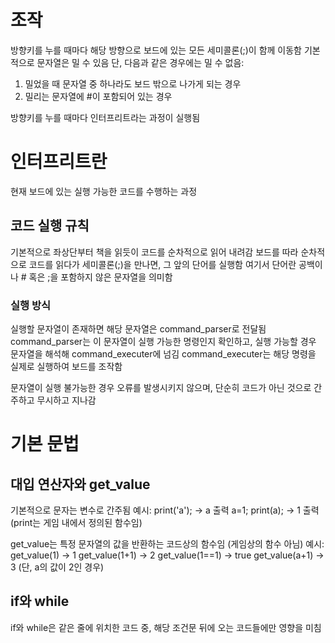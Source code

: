 # 조작
방향키를 누를 때마다 해당 방향으로 보드에 있는 모든 세미콜론(;)이 함께 이동함
기본적으로 문자열은 밀 수 있음
단, 다음과 같은 경우에는 밀 수 없음:
1. 밀었을 때 문자열 중 하나라도 보드 밖으로 나가게 되는 경우
2. 밀리는 문자열에 #이 포함되어 있는 경우




방향키를 누를 때마다 인터프리트라는 과정이 실행됨
# 인터프리트란
현재 보드에 있는 실행 가능한 코드를 수행하는 과정

## 코드 실행 규칙
기본적으로 좌상단부터 책을 읽듯이 코드를 순차적으로 읽어 내려감
보드를 따라 순차적으로 코드를 읽다가 세미콜론(;)을 만나면, 그 앞의 단어를 실행함
여기서 단어란 공백이나 # 혹은 ;을 포함하지 않은 문자열을 의미함

### 실행 방식
실행할 문자열이 존재하면 해당 문자열은 command_parser로 전달됨
command_parser는 이 문자열이 실행 가능한 명령인지 확인하고, 실행 가능할 경우
문자열을 해석해 command_executer에 넘김
command_executer는 해당 명령을 실제로 실행하여 보드를 조작함

문자열이 실행 불가능한 경우 오류를 발생시키지 않으며,
단순히 코드가 아닌 것으로 간주하고 무시하고 지나감

# 기본 문법
## 대입 연산자와 get_value
기본적으로 문자는 변수로 간주됨
예시:
print('a'); → a 출력
a=1; print(a); → 1 출력
(print는 게임 내에서 정의된 함수임)

get_value는 특정 문자열의 값을 반환하는 코드상의 함수임 (게임상의 함수 아님)
예시:
get_value(1) → 1
get_value(1+1) → 2
get_value(1==1) → true
get_value(a+1) → 3 (단, a의 값이 2인 경우)

## if와 while
if와 while은 같은 줄에 위치한 코드 중, 해당 조건문 뒤에 오는 코드들에만 영향을 미침

